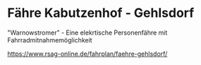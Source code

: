 # Fähre Kabutzenhof - Gehlsdorf

"Warnowstromer" - Eine elekrtische Personenfähre mit Fahrradmitnahmemöglichkeit

https://www.rsag-online.de/fahrplan/faehre-gehlsdorf/
